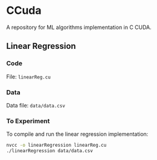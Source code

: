 # CCuda
A repository for ML algorithms implementation in C CUDA.

## Linear Regression

### Code
File: `linearReg.cu`

### Data
Data file: `data/data.csv`

### To Experiment

To compile and run the linear regression implementation:

```bash
nvcc -o linearRegression linearReg.cu
./linearRegression data/data.csv
```
